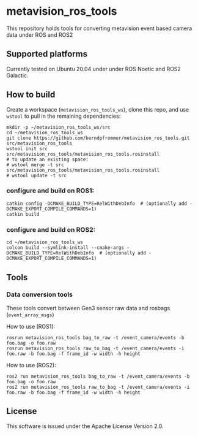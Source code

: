 # metavision_ros_tools

This repository holds tools for converting metavision event based
camera data under ROS and ROS2

## Supported platforms

Currently tested on Ubuntu 20.04 under under ROS Noetic and ROS2 Galactic.


## How to build
Create a workspace (``metavision_ros_tools_ws``), clone this repo, and use ``wstool``
to pull in the remaining dependencies:

```
mkdir -p ~/metavision_ros_tools_ws/src
cd ~/metavision_ros_tools_ws
git clone https://github.com/berndpfrommer/metavision_ros_tools.git src/metavision_ros_tools
wstool init src src/metavision_ros_tools/metavision_ros_tools.rosinstall
# to update an existing space:
# wstool merge -t src src/metavision_ros_tools/metavision_ros_tools.rosinstall
# wstool update -t src
```

### configure and build on ROS1:

```
catkin config -DCMAKE_BUILD_TYPE=RelWithDebInfo  # (optionally add -DCMAKE_EXPORT_COMPILE_COMMANDS=1)
catkin build
```

### configure and build on ROS2:

```
cd ~/metavision_ros_tools_ws
colcon build --symlink-install --cmake-args -DCMAKE_BUILD_TYPE=RelWithDebInfo  # (optionally add -DCMAKE_EXPORT_COMPILE_COMMANDS=1)
```

## Tools

### Data conversion tools

These tools convert between Gen3 sensor raw data and rosbags (``event_array_msgs``)

How to use (ROS1):
```
rosrun metavision_ros_tools bag_to_raw -t /event_camera/events -b foo.bag -o foo.raw
rosrun metavision_ros_tools raw_to_bag -t /event_camera/events -i foo.raw -b foo.bag -f frame_id -w width -h height
```

How to use (ROS2):
```
ros2 run metavision_ros_tools bag_to_raw -t /event_camera/events -b foo.bag -o foo.raw
ros2 run metavision_ros_tools raw_to_bag -t /event_camera/events -i foo.raw -b foo.bag -f frame_id -w width -h height
```

## License

This software is issued under the Apache License Version 2.0.
